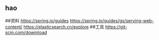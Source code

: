 ## hao
##资料
https://spring.io/guides
https://spring.io/guides/gs/serving-web-content/
https://elasticsearch.cn/explore
##工具
https://git-scm.com/dowmload